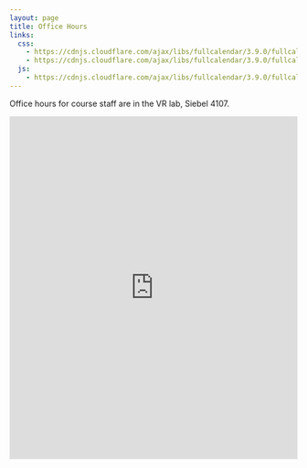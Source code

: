 ```yaml
---
layout: page
title: Office Hours
links: 
  css:
    - https://cdnjs.cloudflare.com/ajax/libs/fullcalendar/3.9.0/fullcalendar.min.css
    - https://cdnjs.cloudflare.com/ajax/libs/fullcalendar/3.9.0/fullcalendar.print.css
  js:
    - https://cdnjs.cloudflare.com/ajax/libs/fullcalendar/3.9.0/fullcalendar.min.js
---
```


Office hours for course staff are in the VR lab, Siebel 4107.  

<iframe src="https://calendar.google.com/calendar/embed?showTitle=0&amp;mode=WEEK&amp;height=600&amp;wkst=1&amp;bgcolor=%23FFFFFF&amp;src=illinois.edu_8m54krvgdqi3n7hem7bvac0hng%40group.calendar.google.com&amp;color=%23333333&amp;ctz=America%2FChicago" style="border-width:0" width="100%" height="600" frameborder="0" scrolling="no"></iframe>
